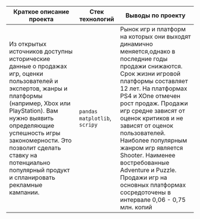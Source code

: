 |Краткое описание проекта                                                        |Стек технологий                  |Выводы по проекту
|--------------------------------------------------------------------------------|---------------------------------|------------------------------------------|
|Из открытых источников доступны исторические данные о продажах игр, оценки пользователей и экспертов, жанры и платформы (например, Xbox или PlayStation). Вам нужно выявить определяющие успешность игры закономерности. Это позволит сделать ставку на потенциально популярный продукт и спланировать рекламные кампании.|`pandas` `matplotlib`, `scripy`|Рынок игр и платформ на которых они выходят динамично меняется,однако в последние годы продажи снижаются. Срок жизни игровой платформы составляет 12 лет. На платформах PS4 и XOne отмечен рост продаж. Продажи игр средне зависят от оценок критиков и не зависят от оценок пользователей. Наиболее популярным жанром игр является Shooter. Наименее востребованные Adventure и Puzzle. Продажи игр на основных платформах сосредоточены в интервале 0,06 - 0,75 млн. копий
